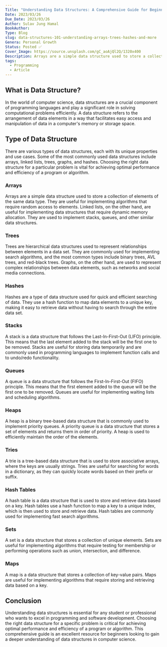 ```yaml
---
Title: "Understanding Data Structures: A Comprehensive Guide for Beginners"
Date: 2023/03/26
Due_Date: 2023/03/26
Author: Sulav Jung Hamal
BookAuthor: 
Type: Blog
slug: data-structures-101-understanding-arrays-trees-hashes-and-more
Genera: Personal Growth
Status: Posted ✅
Cover_Image: https://source.unsplash.com/gC_aoAjQl2Q/1320x400
Description: Arrays are a simple data structure used to store a collection of elements of the same data type. They are useful for implementing algorithms that require random access to elements. Linked lists, on the other hand, are useful for implementing data structures that require dynamic memory allocation. They are used to implement stacks, queues, and other similar data structures.
tags:
  - Programming
  - Article
---
```

## What is Data Structure?
In the world of computer science, data structures are a crucial component of programming languages and play a significant role in solving computational problems efficiently. A data structure refers to the arrangement of data elements in a way that facilitates easy access and manipulation of data in a computer's memory or storage space.

## Type of Data Structure
There are various types of data structures, each with its unique properties and use cases. Some of the most commonly used data structures include arrays, linked lists, trees, graphs, and hashes. Choosing the right data structure for a particular problem is vital for achieving optimal performance and efficiency of a program or algorithm.

### Arrays
Arrays are a simple data structure used to store a collection of elements of the same data type. They are useful for implementing algorithms that require random access to elements. Linked lists, on the other hand, are useful for implementing data structures that require dynamic memory allocation. They are used to implement stacks, queues, and other similar data structures.

### Trees
Trees are hierarchical data structures used to represent relationships between elements in a data set. They are commonly used for implementing search algorithms, and the most common types include binary trees, AVL trees, and red-black trees. Graphs, on the other hand, are used to represent complex relationships between data elements, such as networks and social media connections.

### Hashes
Hashes are a type of data structure used for quick and efficient searching of data. They use a hash function to map data elements to a unique key, making it easy to retrieve data without having to search through the entire data set.

### Stacks
A stack is a data structure that follows the Last-In-First-Out (LIFO) principle. This means that the last element added to the stack will be the first one to be removed. Stacks are useful for storing data temporarily and are commonly used in programming languages to implement function calls and to undo/redo functionality.

### Queues
A queue is a data structure that follows the First-In-First-Out (FIFO) principle. This means that the first element added to the queue will be the first one to be removed. Queues are useful for implementing waiting lists and scheduling algorithms.

### Heaps
A heap is a binary tree-based data structure that is commonly used to implement priority queues. A priority queue is a data structure that stores a set of elements and returns them in order of priority. A heap is used to efficiently maintain the order of the elements.

### Tries
A trie is a tree-based data structure that is used to store associative arrays, where the keys are usually strings. Tries are useful for searching for words in a dictionary, as they can quickly locate words based on their prefix or suffix.

### Hash Tables
A hash table is a data structure that is used to store and retrieve data based on a key. Hash tables use a hash function to map a key to a unique index, which is then used to store and retrieve data. Hash tables are commonly used for implementing fast search algorithms.

### Sets
A set is a data structure that stores a collection of unique elements. Sets are useful for implementing algorithms that require testing for membership or performing operations such as union, intersection, and difference.

### Maps
A map is a data structure that stores a collection of key-value pairs. Maps are useful for implementing algorithms that require storing and retrieving data based on a key.

## Conclusion
Understanding data structures is essential for any student or professional who wants to excel in programming and software development. Choosing the right data structure for a specific problem is critical for achieving optimal performance and efficiency of a program or algorithm. This comprehensive guide is an excellent resource for beginners looking to gain a deeper understanding of data structures in computer science.

